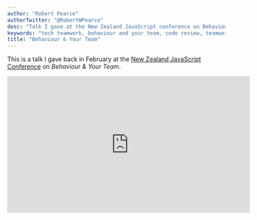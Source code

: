 ```yaml
---
author: "Robert Pearce"
authorTwitter: "@RobertWPearce"
desc: "Talk I gave at the New Zealand JavaScript conference on Behaviour & Your Team"
keywords: "tech teamwork, behaviour and your team, code review, teamwork, nzjscon"
title: "Behaviour & Your Team"
---
```


This is a talk I gave back in February at the [New Zealand JavaScript Conference](http://conference.javascript.org.nz/) on _Behaviour & Your Team_.

<iframe width="560" height="315" src="https://www.youtube.com/embed/tkdT41EMzbc" frameborder="0" allowfullscreen></iframe>

